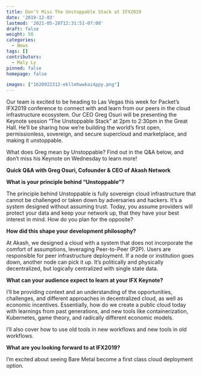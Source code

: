 ```yaml
---
title: Don’t Miss The Unstoppable Stack at IFX2019
date: '2019-12-03'
lastmod: '2021-05-28T12:31:51-07:00'
draft: false
weight: 50
categories:
  - News
tags: []
contributors:
  - Maly Ly
pinned: false
homepage: false

images: ["1620922312-ekllmhwwkai4ppy.png"]
---
```

Our team is excited to be heading to Las Vegas this week for Packet’s IFX2019 conference to connect with and learn from our peers in the cloud infrastructure ecosystem. Our CEO Greg Osuri will be presenting the Keynote session “The Unstoppable Stack” at 2pm to 2:30pm in the Great Hall. He’ll be sharing how we’re building the world’s first open, permissionless, sovereign, and secure supercloud and marketplace, and making it unstoppable.

What does Greg mean by Unstoppable? Find out in the Q&A below, and don’t miss his Keynote on Wednesday to learn more!

**Quick Q&A with Greg Osuri, Cofounder & CEO of Akash Network**

**What is your principle behind “Unstoppable”?**

The principle behind Unstoppable is fully sovereign cloud infrastructure that cannot be challenged or taken down by adversaries and hackers. It’s a system designed without assuming trust. Today, you assume providers will protect your data and keep your network up, that they have your best interest in mind. How do you plan for the opposite? 

**How did this shape your development philosophy?**

At Akash, we designed a cloud with a system that does not incorporate the comfort of assumptions, leveraging Peer-to-Peer (P2P). Users are responsible for peer infrastructure deployment. If a node or institution goes down, another node can pick it up. It’s politically and physically decentralized, but logically centralized with single state data.

**What can your audience expect to learn at your IFX Keynote?**

I’ll be providing context and an understanding of the opportunities, challenges, and different approaches in decentralized cloud, as well as economic incentives. Essentially, how do we create a public cloud today with learnings from past generations, and new tools like containerization, Kubernetes, game theory, and radically different economic models.

I’ll also cover how to use old tools in new workflows and new tools in old workflows. 

**What are you looking forward to at IFX2019?**

I’m excited about seeing Bare Metal become a first class cloud deployment option.